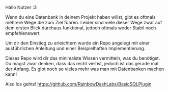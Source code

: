 Hallo Nutzer :3

Wenn du eine Datenbank in deinem Projekt haben willst, gibt es oftmals mehrere Wege die zum Ziel führen. Leider sind viele dieser Wege zwar auf dem ersten Blick durchaus funktional, jedoch oftmals weder Stabil noch empfehlenswert.

Um dir den Einstieg zu erleichtern wurde ein Repo angelegt mit einer ausführlichen Anleitung und einer Beispielhaften Implementierung.

Dieses Repo wird dir das minimalste Wissen vermitteln, was du benötigst. Du magst zwar denken, dass das recht viel ist, jedoch ist das gerade mal der Anfang. Es gibt noch so vieles mehr was man mit Datenbanken machen kann!

Also los gehts!
<https://github.com/RainbowDashLabs/BasicSQLPlugin>
